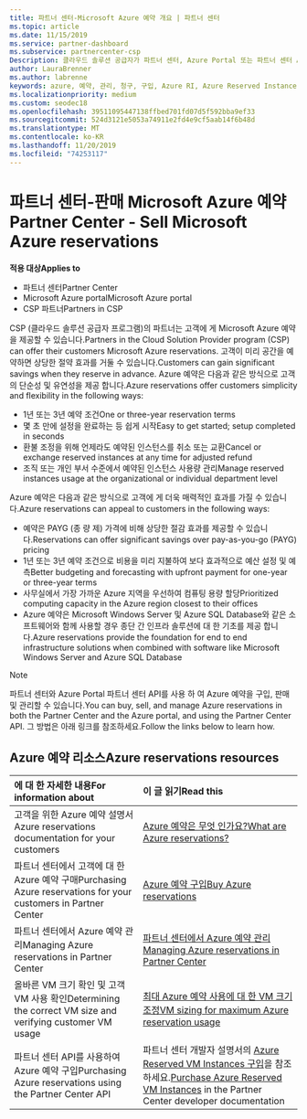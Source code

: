```yaml
---
title: 파트너 센터-Microsoft Azure 예약 개요 | 파트너 센터
ms.topic: article
ms.date: 11/15/2019
ms.service: partner-dashboard
ms.subservice: partnercenter-csp
Description: 클라우드 솔루션 공급자가 파트너 센터, Azure Portal 또는 파트너 센터 API를 사용 하 여 고객에 대 한 Azure 예약을 구입, 판매 또는 관리 하는 방법에 대해 알아봅니다.
author: LauraBrenner
ms.author: labrenne
keywords: azure, 예약, 관리, 청구, 구입, Azure RI, Azure Reserved Instances
ms.localizationpriority: medium
ms.custom: seodec18
ms.openlocfilehash: 39511095447138ffbed701fd07d5f592bba9ef33
ms.sourcegitcommit: 524d3121e5053a74911e2fd4e9cf5aab14f6b48d
ms.translationtype: MT
ms.contentlocale: ko-KR
ms.lasthandoff: 11/20/2019
ms.locfileid: "74253117"
---
```

# <a name="partner-center---sell-microsoft-azure-reservations"></a><span data-ttu-id="43e49-104">파트너 센터-판매 Microsoft Azure 예약</span><span class="sxs-lookup"><span data-stu-id="43e49-104">Partner Center - Sell Microsoft Azure reservations</span></span>

<!--Maggie, 12/7/18 - Added "Partner Center" to metadata title and H1 title as per Catherine Watson in bug #19868631-->

<span data-ttu-id="43e49-105">**적용 대상**</span><span class="sxs-lookup"><span data-stu-id="43e49-105">**Applies to**</span></span>

- <span data-ttu-id="43e49-106">파트너 센터</span><span class="sxs-lookup"><span data-stu-id="43e49-106">Partner Center</span></span>
- <span data-ttu-id="43e49-107">Microsoft Azure portal</span><span class="sxs-lookup"><span data-stu-id="43e49-107">Microsoft Azure portal</span></span>
- <span data-ttu-id="43e49-108">CSP 파트너</span><span class="sxs-lookup"><span data-stu-id="43e49-108">Partners in CSP</span></span>

<span data-ttu-id="43e49-109">CSP (클라우드 솔루션 공급자 프로그램)의 파트너는 고객에 게 Microsoft Azure 예약을 제공할 수 있습니다.</span><span class="sxs-lookup"><span data-stu-id="43e49-109">Partners in the Cloud Solution Provider program (CSP) can offer their customers Microsoft Azure reservations.</span></span> <span data-ttu-id="43e49-110">고객이 미리 공간을 예약하면 상당한 절약 효과를 거둘 수 있습니다.</span><span class="sxs-lookup"><span data-stu-id="43e49-110">Customers can gain significant savings when they reserve in advance.</span></span> <span data-ttu-id="43e49-111">Azure 예약은 다음과 같은 방식으로 고객의 단순성 및 유연성을 제공 합니다.</span><span class="sxs-lookup"><span data-stu-id="43e49-111">Azure reservations offer customers simplicity and flexibility in the following ways:</span></span>

- <span data-ttu-id="43e49-112">1년 또는 3년 예약 조건</span><span class="sxs-lookup"><span data-stu-id="43e49-112">One or three-year reservation terms</span></span>
- <span data-ttu-id="43e49-113">몇 초 만에 설정을 완료하는 등 쉽게 시작</span><span class="sxs-lookup"><span data-stu-id="43e49-113">Easy to get started; setup completed in seconds</span></span>
- <span data-ttu-id="43e49-114">환불 조정을 위해 언제라도 예약된 인스턴스를 취소 또는 교환</span><span class="sxs-lookup"><span data-stu-id="43e49-114">Cancel or exchange reserved instances at any time for adjusted refund</span></span>
- <span data-ttu-id="43e49-115">조직 또는 개인 부서 수준에서 예약된 인스턴스 사용량 관리</span><span class="sxs-lookup"><span data-stu-id="43e49-115">Manage reserved instances usage at the organizational or individual department level</span></span> 

<span data-ttu-id="43e49-116">Azure 예약은 다음과 같은 방식으로 고객에 게 더욱 매력적인 효과를 가질 수 있습니다.</span><span class="sxs-lookup"><span data-stu-id="43e49-116">Azure reservations can appeal to customers in the following ways:</span></span>

- <span data-ttu-id="43e49-117">예약은 PAYG (종 량 제) 가격에 비해 상당한 절감 효과를 제공할 수 있습니다.</span><span class="sxs-lookup"><span data-stu-id="43e49-117">Reservations can offer significant savings over pay-as-you-go (PAYG) pricing</span></span>
- <span data-ttu-id="43e49-118">1년 또는 3년 예약 조건으로 비용을 미리 지불하여 보다 효과적으로 예산 설정 및 예측</span><span class="sxs-lookup"><span data-stu-id="43e49-118">Better budgeting and forecasting with upfront payment for one-year or three-year terms</span></span>
- <span data-ttu-id="43e49-119">사무실에서 가장 가까운 Azure 지역을 우선하여 컴퓨팅 용량 할당</span><span class="sxs-lookup"><span data-stu-id="43e49-119">Prioritized computing capacity in the Azure region closest to their offices</span></span>
- <span data-ttu-id="43e49-120">Azure 예약은 Microsoft Windows Server 및 Azure SQL Database와 같은 소프트웨어와 함께 사용할 경우 종단 간 인프라 솔루션에 대 한 기초를 제공 합니다.</span><span class="sxs-lookup"><span data-stu-id="43e49-120">Azure reservations provide the foundation for end to end infrastructure solutions when combined with software like Microsoft Windows Server and Azure SQL Database</span></span>

>[!NOTE]
> <span data-ttu-id="43e49-121">파트너 센터와 Azure Portal 파트너 센터 API를 사용 하 여 Azure 예약을 구입, 판매 및 관리할 수 있습니다.</span><span class="sxs-lookup"><span data-stu-id="43e49-121">You can buy, sell, and manage Azure reservations in both the Partner Center and the Azure portal, and using the Partner Center API.</span></span> <span data-ttu-id="43e49-122">그 방법은 아래 링크를 참조하세요.</span><span class="sxs-lookup"><span data-stu-id="43e49-122">Follow the links below to learn how.</span></span>

## <a name="azure-reservations-resources"></a><span data-ttu-id="43e49-123">Azure 예약 리소스</span><span class="sxs-lookup"><span data-stu-id="43e49-123">Azure reservations resources</span></span>

|<span data-ttu-id="43e49-124">**에 대 한 자세한 내용**</span><span class="sxs-lookup"><span data-stu-id="43e49-124">**For information about**</span></span>   |<span data-ttu-id="43e49-125">**이 글 읽기**</span><span class="sxs-lookup"><span data-stu-id="43e49-125">**Read this**</span></span>    |
|:-----------------------------|:-----------------|
| <span data-ttu-id="43e49-126">고객을 위한 Azure 예약 설명서</span><span class="sxs-lookup"><span data-stu-id="43e49-126">Azure reservations documentation for your customers</span></span> | [<span data-ttu-id="43e49-127">Azure 예약은 무엇 인가요?</span><span class="sxs-lookup"><span data-stu-id="43e49-127">What are Azure reservations?</span></span>](https://docs.microsoft.com/azure/billing/billing-save-compute-costs-reservations)
|<span data-ttu-id="43e49-128">파트너 센터에서 고객에 대 한 Azure 예약 구매</span><span class="sxs-lookup"><span data-stu-id="43e49-128">Purchasing Azure reservations for your customers in Partner Center</span></span>   |[<span data-ttu-id="43e49-129">Azure 예약 구입</span><span class="sxs-lookup"><span data-stu-id="43e49-129">Buy Azure reservations</span></span>](azure-reservations-buying.md)
|<span data-ttu-id="43e49-130">파트너 센터에서 Azure 예약 관리</span><span class="sxs-lookup"><span data-stu-id="43e49-130">Managing Azure reservations in Partner Center</span></span> | [<span data-ttu-id="43e49-131">파트너 센터에서 Azure 예약 관리</span><span class="sxs-lookup"><span data-stu-id="43e49-131">Managing Azure reservations in Partner Center</span></span>](azure-reservations-manage.md)
|<span data-ttu-id="43e49-132">올바른 VM 크기 확인 및 고객 VM 사용 확인</span><span class="sxs-lookup"><span data-stu-id="43e49-132">Determining the correct VM size and verifying customer VM usage</span></span>   |[<span data-ttu-id="43e49-133">최대 Azure 예약 사용에 대 한 VM 크기 조정</span><span class="sxs-lookup"><span data-stu-id="43e49-133">VM sizing for maximum Azure reservation usage</span></span>](azure-usage.md)   |
|<span data-ttu-id="43e49-134">파트너 센터 API를 사용하여 Azure 예약 구입</span><span class="sxs-lookup"><span data-stu-id="43e49-134">Purchasing Azure reservations using the Partner Center API</span></span> | <span data-ttu-id="43e49-135">파트너 센터 개발자 설명서의 [Azure Reserved VM Instances 구입](https://docs.microsoft.com/partner-center/develop/purchase-azure-reservations)을 참조하세요.</span><span class="sxs-lookup"><span data-stu-id="43e49-135">[Purchase Azure Reserved VM Instances](https://docs.microsoft.com/partner-center/develop/purchase-azure-reservations) in the Partner Center developer documentation</span></span>
